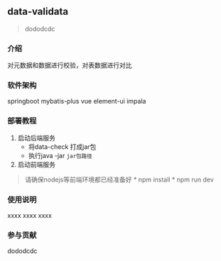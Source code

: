 ## data-validata
> dododcdc

### 介绍
对元数据和数据进行校验，对表数据进行对比

### 软件架构
springboot mybatis-plus vue element-ui impala

### 部署教程
1. 启动后端服务
      * 将data-check 打成jar包
      * 执行java -jar `jar包路径`
3. 启动前端服务
> 请确保nodejs等前端环境都已经准备好
      * npm install 
      * npm run dev 
### 使用说明
xxxx
xxxx
xxxx
### 参与贡献
dododcdc
